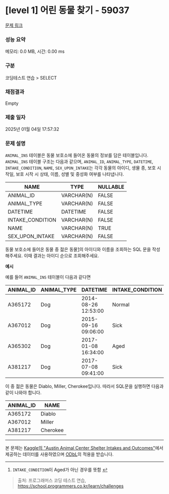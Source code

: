 # \[level 1] 어린 동물 찾기 - 59037

[문제 링크](https://school.programmers.co.kr/learn/courses/30/lessons/59037)

### 성능 요약

메모리: 0.0 MB, 시간: 0.00 ms

### 구분

코딩테스트 연습 > SELECT

### 채점결과

Empty

### 제출 일자

2025년 01월 04일 17:57:32

### 문제 설명

`ANIMAL_INS` 테이블은 동물 보호소에 들어온 동물의 정보를 담은 테이블입니다. `ANIMAL_INS` 테이블 구조는 다음과 같으며, `ANIMAL_ID`, `ANIMAL_TYPE`, `DATETIME`, `INTAKE_CONDITION`, `NAME`, `SEX_UPON_INTAKE`는 각각 동물의 아이디, 생물 종, 보호 시작일, 보호 시작 시 상태, 이름, 성별 및 중성화 여부를 나타냅니다.

| NAME              | TYPE       | NULLABLE |
| ----------------- | ---------- | -------- |
| ANIMAL\_ID        | VARCHAR(N) | FALSE    |
| ANIMAL\_TYPE      | VARCHAR(N) | FALSE    |
| DATETIME          | DATETIME   | FALSE    |
| INTAKE\_CONDITION | VARCHAR(N) | FALSE    |
| NAME              | VARCHAR(N) | TRUE     |
| SEX\_UPON\_INTAKE | VARCHAR(N) | FALSE    |

동물 보호소에 들어온 동물 중 젊은 동물[1](./#fn1)의 아이디와 이름을 조회하는 SQL 문을 작성해주세요. 이때 결과는 아이디 순으로 조회해주세요.

**예시**

예를 들어 `ANIMAL_INS` 테이블이 다음과 같다면

| ANIMAL\_ID | ANIMAL\_TYPE | DATETIME            | INTAKE\_CONDITION | NAME     | SEX\_UPON\_INTAKE |
| ---------- | ------------ | ------------------- | ----------------- | -------- | ----------------- |
| A365172    | Dog          | 2014-08-26 12:53:00 | Normal            | Diablo   | Neutered Male     |
| A367012    | Dog          | 2015-09-16 09:06:00 | Sick              | Miller   | Neutered Male     |
| A365302    | Dog          | 2017-01-08 16:34:00 | Aged              | Minnie   | Spayed Female     |
| A381217    | Dog          | 2017-07-08 09:41:00 | Sick              | Cherokee | Neutered Male     |

이 중 젊은 동물은 Diablo, Miller, Cherokee입니다. 따라서 SQL문을 실행하면 다음과 같이 나와야 합니다.

| ANIMAL\_ID | NAME     |
| ---------- | -------- |
| A365172    | Diablo   |
| A367012    | Miller   |
| A381217    | Cherokee |

***

본 문제는 [Kaggle의 "Austin Animal Center Shelter Intakes and Outcomes"](https://www.kaggle.com/aaronschlegel/austin-animal-center-shelter-intakes-and-outcomes)에서 제공하는 데이터를 사용하였으며 [ODbL](https://opendatacommons.org/licenses/odbl/1.0/)의 적용을 받습니다.

***

1. `INTAKE_CONDITION`이 Aged가 아닌 경우를 뜻함 [↩](./#fnref1)

> 출처: 프로그래머스 코딩 테스트 연습, https://school.programmers.co.kr/learn/challenges
